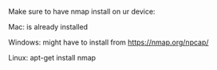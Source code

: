 Make sure to have nmap install on ur device:

Mac: is already installed

Windows: might have to install from https://nmap.org/npcap/

Linux: apt-get install nmap 
